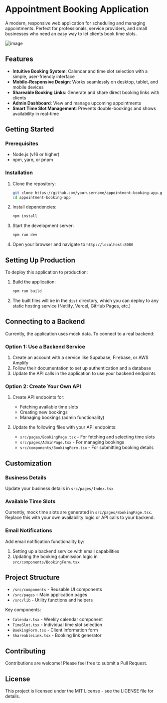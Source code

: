 
# Appointment Booking Application

A modern, responsive web application for scheduling and managing appointments. Perfect for professionals, service providers, and small businesses who need an easy way to let clients book time slots.

![image](https://github.com/user-attachments/assets/a5649d38-4dac-473e-9f2b-49a1aeca4086)


## Features

- **Intuitive Booking System**: Calendar and time slot selection with a simple, user-friendly interface
- **Mobile-Responsive Design**: Works seamlessly on desktop, tablet, and mobile devices
- **Shareable Booking Links**: Generate and share direct booking links with clients
- **Admin Dashboard**: View and manage upcoming appointments
- **Smart Time Slot Management**: Prevents double-bookings and shows availability in real-time

## Getting Started

### Prerequisites

- Node.js (v16 or higher)
- npm, yarn, or pnpm

### Installation

1. Clone the repository:
   ```bash
   git clone https://github.com/yourusername/appointment-booking-app.git
   cd appointment-booking-app
   ```

2. Install dependencies:
   ```bash
   npm install
   ```

3. Start the development server:
   ```bash
   npm run dev
   ```

4. Open your browser and navigate to `http://localhost:8080`

## Setting Up Production

To deploy this application to production:

1. Build the application:
   ```bash
   npm run build
   ```

2. The built files will be in the `dist` directory, which you can deploy to any static hosting service (Netlify, Vercel, GitHub Pages, etc.)

## Connecting to a Backend

Currently, the application uses mock data. To connect to a real backend:

### Option 1: Use a Backend Service

1. Create an account with a service like Supabase, Firebase, or AWS Amplify
2. Follow their documentation to set up authentication and a database
3. Update the API calls in the application to use your backend endpoints

### Option 2: Create Your Own API

1. Create API endpoints for:
   - Fetching available time slots
   - Creating new bookings
   - Managing bookings (admin functionality)

2. Update the following files with your API endpoints:
   - `src/pages/BookingPage.tsx` - For fetching and selecting time slots
   - `src/pages/AdminPage.tsx` - For managing bookings
   - `src/components/BookingForm.tsx` - For submitting booking details

## Customization

### Business Details

Update your business details in `src/pages/Index.tsx`

### Available Time Slots

Currently, mock time slots are generated in `src/pages/BookingPage.tsx`. Replace this with your own availability logic or API calls to your backend.

### Email Notifications

Add email notification functionality by:
1. Setting up a backend service with email capabilities
2. Updating the booking submission logic in `src/components/BookingForm.tsx`

## Project Structure

- `/src/components` - Reusable UI components
- `/src/pages` - Main application pages
- `/src/lib` - Utility functions and helpers

Key components:
- `Calendar.tsx` - Weekly calendar component
- `TimeSlot.tsx` - Individual time slot selection
- `BookingForm.tsx` - Client information form
- `ShareableLink.tsx` - Booking link generator

## Contributing

Contributions are welcome! Please feel free to submit a Pull Request.

## License

This project is licensed under the MIT License - see the LICENSE file for details.
